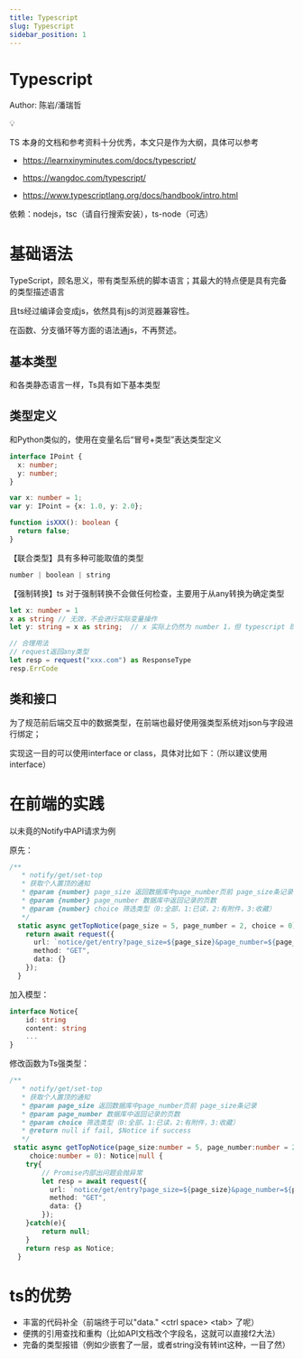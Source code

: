 ```yaml
---
title: Typescript
slug: Typescript
sidebar_position: 1
---
```



# Typescript

Author: 陈岩/潘瑞哲

<div class="callout callout-bg-2 callout-border-2">
<div class='callout-emoji'>💡</div>
<p>TS 本身的文档和参考资料十分优秀，本文只是作为大纲，具体可以参考</p>
<ul>
<li><p><a href="https://learnxinyminutes.com/docs/typescript/">https://learnxinyminutes.com/docs/typescript/</a></p>
</li>
<li><p><a href="https://wangdoc.com/typescript/">https://wangdoc.com/typescript/</a></p>
</li>
<li><p><a href="https://www.typescriptlang.org/docs/handbook/intro.html">https://www.typescriptlang.org/docs/handbook/intro.html</a></p>
</li>
</ul>
</div>

依赖：nodejs，tsc（请自行搜索安装），ts-node（可选）

# 基础语法

TypeScript，顾名思义，带有类型系统的脚本语言；其最大的特点便是具有完备的类型描述语言

且ts经过编译会变成js，依然具有js的浏览器兼容性。

在函数、分支循环等方面的语法通js，不再赘述。

## 基本类型

和各类静态语言一样，Ts具有如下基本类型

## 类型定义

和Python类似的，使用在变量名后“冒号+类型”表达类型定义

```ts
interface IPoint {
  x: number;
  y: number;
}

var x: number = 1;
var y: IPoint = {x: 1.0, y: 2.0};

function isXXX(): boolean {
  return false;
}
```

【联合类型】具有多种可能取值的类型

```ts
number | boolean | string
```

【强制转换】ts 对于强制转换不会做任何检查，主要用于从any转换为确定类型

```ts
let x: number = 1
x as string // 无效，不会进行实际变量操作
let y: string = x as string;  // x 实际上仍然为 number 1，但 typescript 现在认为它是 string

// 合理用法
// request返回any类型
let resp = request("xxx.com") as ResponseType
resp.ErrCode
```

## 类和接口

为了规范前后端交互中的数据类型，在前端也最好使用强类型系统对json与字段进行绑定；

实现这一目的可以使用interface or class，具体对比如下：（所以建议使用interface）

# 在前端的实践

以未竟的Notify中API请求为例

原先：

```ts
/**
   * notify/get/set-top
   * 获取个人置顶的通知
   * @param {number} page_size 返回数据库中page_number页前 page_size条记录
   * @param {number} page_number 数据库中返回记录的页数
   * @param {number} choice 筛选类型（0:全部，1:已读，2:有附件，3:收藏）
   */
  static async getTopNotice(page_size = 5, page_number = 2, choice = 0) {
    return await request({
      url: `notice/get/entry?page_size=${page_size}&page_number=${page_number}&choice=${choice}`,
      method: "GET",
      data: {}
    });
  }
```

加入模型：

```ts
interface Notice{
    id: string
    content: string
    ...
}
```

修改函数为Ts强类型：

```ts
/**
   * notify/get/set-top
   * 获取个人置顶的通知
   * @param page_size 返回数据库中page_number页前 page_size条记录
   * @param page_number 数据库中返回记录的页数
   * @param choice 筛选类型（0:全部，1:已读，2:有附件，3:收藏）
   * @return null if fail, $Notice if success
   */
 static async getTopNotice(page_size:number = 5, page_number:number = 2, 
     choice:number = 0): Notice|null {
    try{
        // Promise内部出问题会抛异常
        let resp = await request({
          url: `notice/get/entry?page_size=${page_size}&page_number=${page_number}&choice=${choice}`,
          method: "GET",
          data: {}
        });
    }catch(e){
        return null;
    }
    return resp as Notice;
  }
```

# ts的优势

- 丰富的代码补全（前端终于可以"data." &lt;ctrl space&gt; &lt;tab&gt; 了呢）
- 便携的引用查找和重构（比如API文档改个字段名，这就可以直接f2大法）
- 完备的类型报错（例如少嵌套了一层，或者string没有转int这种，一目了然）

